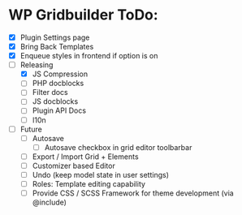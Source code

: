 WP Gridbuilder ToDo:
====================
 - [x] Plugin Settings page
 - [x] Bring Back Templates
 - [x] Enqueue styles in frontend if option is on
 - [ ] Releasing
	- [x] JS Compression
	- [ ] PHP docblocks
	- [ ] Filter docs
	- [ ] JS docblocks
	- [ ] Plugin API Docs
	- [ ] l10n
 - [ ] Future
	- [ ] Autosave
		- [ ] Autosave checkbox in grid editor toolbarbar
	- [ ] Export / Import Grid + Elements
	- [ ] Customizer based Editor
	- [ ] Undo (keep model state in user settings)
	- [ ] Roles: Template editing capability
	- [ ] Provide CSS / SCSS Framework for theme development (via @include)
